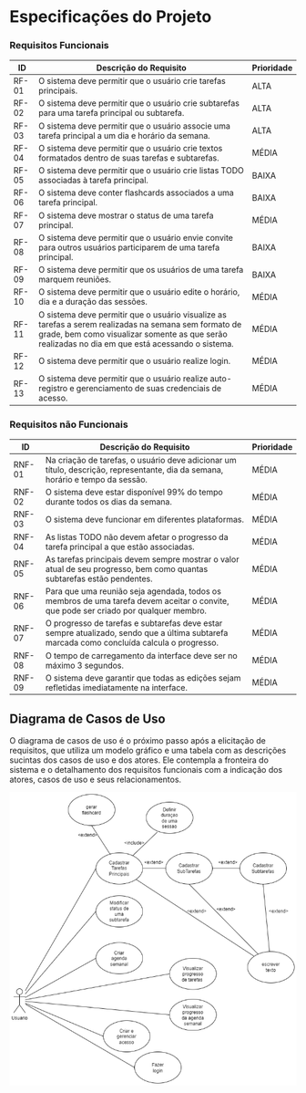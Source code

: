 # Especificações do Projeto

### Requisitos Funcionais

| ID      | Descrição do Requisito                                                                                 | Prioridade |
|---------|--------------------------------------------------------------------------------------------------------|------------|
| RF-01   | O sistema deve permitir que o usuário crie tarefas principais.                                         | ALTA       |
| RF-02   | O sistema deve permitir que o usuário crie subtarefas para uma tarefa principal ou subtarefa.          | ALTA       |
| RF-03   | O sistema deve permitir que o usuário associe uma tarefa principal a um dia e horário da semana.       | ALTA       |
| RF-04   | O sistema deve permitir que o usuário crie textos formatados dentro de suas tarefas e subtarefas.      | MÉDIA      |
| RF-05   | O sistema deve permitir que o usuário crie listas TODO associadas à tarefa principal.                  | BAIXA      |
| RF-06   | O sistema deve conter flashcards associados a uma tarefa principal.                                    | BAIXA      |
| RF-07   | O sistema deve mostrar o status de uma tarefa principal.                                               | MÉDIA      |
| RF-08   | O sistema deve permitir que o usuário envie convite para outros usuários participarem de uma tarefa principal. | BAIXA      |
| RF-09   | O sistema deve permitir que os usuários de uma tarefa marquem reuniões.                                | BAIXA      |
| RF-10   | O sistema deve permitir que o usuário edite o horário, dia e a duração das sessões.                    | MÉDIA      |
| RF-11   | O sistema deve permitir que o usuário visualize as tarefas a serem realizadas na semana sem formato de grade, bem como visualizar somente as que serão realizadas no dia em que está acessando o sistema. | MÉDIA      |
| RF-12   | O sistema deve permitir que o usuário realize login.                                                   | MÉDIA      |
| RF-13   | O sistema deve permitir que o usuário realize auto-registro e gerenciamento de suas credenciais de acesso. | MÉDIA      |


### Requisitos não Funcionais

| ID      | Descrição do Requisito                                                                               | Prioridade |
|---------|------------------------------------------------------------------------------------------------------|------------|
| RNF-01  | Na criação de tarefas, o usuário deve adicionar um título, descrição, representante, dia da semana, horário e tempo da sessão. | MÉDIA      |
| RNF-02  | O sistema deve estar disponível 99% do tempo durante todos os dias da semana.                        | MÉDIA      |
| RNF-03  | O sistema deve funcionar em diferentes plataformas.                                                  | MÉDIA      |
| RNF-04  | As listas TODO não devem afetar o progresso da tarefa principal a que estão associadas.              | MÉDIA      |
| RNF-05  | As tarefas principais devem sempre mostrar o valor atual de seu progresso, bem como quantas subtarefas estão pendentes. | MÉDIA      |
| RNF-06  | Para que uma reunião seja agendada, todos os membros de uma tarefa devem aceitar o convite, que pode ser criado por qualquer membro. | MÉDIA      |
| RNF-07  | O progresso de tarefas e subtarefas deve estar sempre atualizado, sendo que a última subtarefa marcada como concluída calcula o progresso. | MÉDIA      |
| RNF-08  | O tempo de carregamento da interface deve ser no máximo 3 segundos.                                  | MÉDIA      |
| RNF-09  | O sistema deve garantir que todas as edições sejam refletidas imediatamente na interface.            | MÉDIA      |



## Diagrama de Casos de Uso

O diagrama de casos de uso é o próximo passo após a elicitação de requisitos, que utiliza um modelo gráfico e uma tabela com as descrições sucintas dos casos de uso e dos atores. Ele contempla a fronteira do sistema e o detalhamento dos requisitos funcionais com a indicação dos atores, casos de uso e seus relacionamentos. 

![diagrama de caso de uso](./imgs/Diagrama%20caso%20de%20uso.png)

